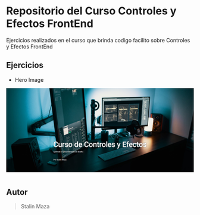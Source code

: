 # Repositorio del Curso Controles y Efectos FrontEnd

Ejercicios realizados en el curso que brinda codigo facilito sobre Controles y Efectos FrontEnd

## Ejercicios
- Hero Image

![Ejercicio Hero Image](img/heroImage.png)



## Autor
> Stalin Maza